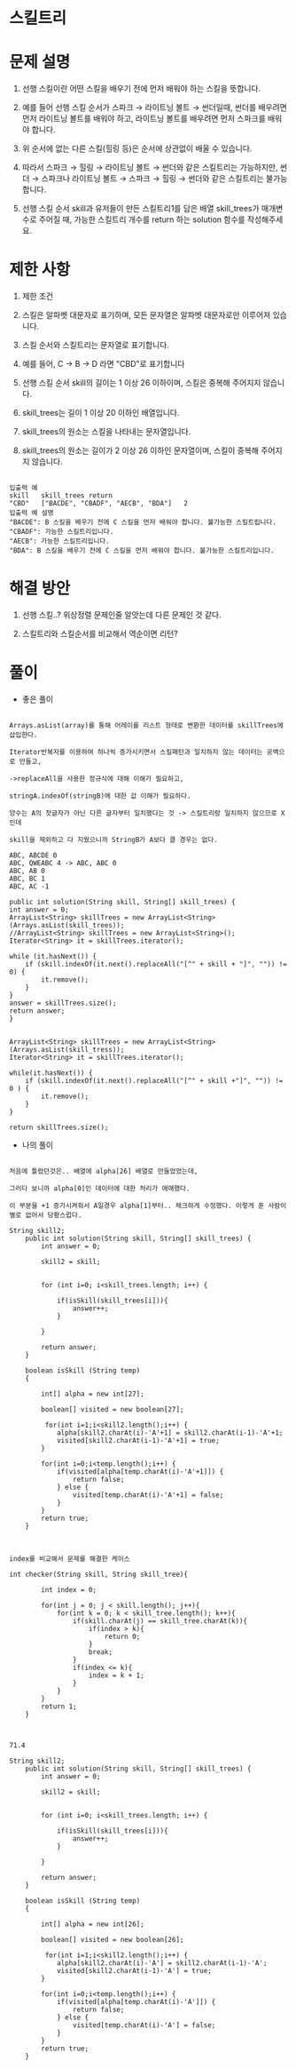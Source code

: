 # 스킬트리

# 문제 설명

1. 선행 스킬이란 어떤 스킬을 배우기 전에 먼저 배워야 하는 스킬을 뜻합니다.

2. 예를 들어 선행 스킬 순서가 스파크 → 라이트닝 볼트 → 썬더일때, 썬더를 배우려면 먼저 라이트닝 볼트를 배워야 하고, 라이트닝 볼트를 배우려면 먼저 스파크를 배워야 합니다.

3. 위 순서에 없는 다른 스킬(힐링 등)은 순서에 상관없이 배울 수 있습니다.

4. 따라서 스파크 → 힐링 → 라이트닝 볼트 → 썬더와 같은 스킬트리는 가능하지만, 썬더 → 스파크나 라이트닝 볼트 → 스파크 → 힐링 → 썬더와 같은 스킬트리는 불가능합니다.

5. 선행 스킬 순서 skill과 유저들이 만든 스킬트리1를 담은 배열 skill_trees가 매개변수로 주어질 때, 가능한 스킬트리 개수를 return 하는 solution 함수를 작성해주세요.

# 제한 사항

1. 제한 조건

2. 스킬은 알파벳 대문자로 표기하며, 모든 문자열은 알파벳 대문자로만 이루어져 있습니다.

3. 스킬 순서와 스킬트리는 문자열로 표기합니다.

4. 예를 들어, C → B → D 라면 "CBD"로 표기합니다

5. 선행 스킬 순서 skill의 길이는 1 이상 26 이하이며, 스킬은 중복해 주어지지 않습니다.

6. skill_trees는 길이 1 이상 20 이하인 배열입니다.

7. skill_trees의 원소는 스킬을 나타내는 문자열입니다.

8. skill_trees의 원소는 길이가 2 이상 26 이하인 문자열이며, 스킬이 중복해 주어지지 않습니다.

```

입출력 예
skill	skill_trees	return
"CBD"	["BACDE", "CBADF", "AECB", "BDA"]	2
입출력 예 설명
"BACDE": B 스킬을 배우기 전에 C 스킬을 먼저 배워야 합니다. 불가능한 스킬트립니다.
"CBADF": 가능한 스킬트리입니다.
"AECB": 가능한 스킬트리입니다.
"BDA": B 스킬을 배우기 전에 C 스킬을 먼저 배워야 합니다. 불가능한 스킬트리입니다.

```

# 해결 방안

1. 선행 스킬..? 위상정렬 문제인줄 알앗는데 다른 문제인 것 같다.

2. 스킬트리와 스킬순서를 비교해서 역순이면 리턴?

# 풀이

- 좋은 풀이

```

Arrays.asList(array)를 통해 어레이를 리스트 형태로 변환한 데이터를 skillTrees에 삽입한다.

Iterator반복자를 이용하여 하나씩 증가시키면서 스킬패턴과 일치하지 않는 데이터는 공백으로 만들고,

->replaceAll을 사용한 정규식에 대해 이해가 필요하고,

stringA.indexOf(stringB)에 대한 값 이해가 필요하다.

양수는 A의 첫글자가 아닌 다른 글자부터 일치했다는 것 -> 스킬트리랑 일치하지 않으므로 X인데

skill을 제외하고 다 지웠으니까 StringB가 A보다 클 경우는 없다. 

ABC, ABCDE 0
ABC, QWEABC 4 -> ABC, ABC 0
ABC, AB 0
ABC, BC 1
ABC, AC -1

public int solution(String skill, String[] skill_trees) {
int answer = 0;
ArrayList<String> skillTrees = new ArrayList<String>(Arrays.asList(skill_trees));
//ArrayList<String> skillTrees = new ArrayList<String>();
Iterator<String> it = skillTrees.iterator();

while (it.hasNext()) {
    if (skill.indexOf(it.next().replaceAll("[^" + skill + "]", "")) != 0) {
        it.remove();
    }
}
answer = skillTrees.size();
return answer;
}


ArrayList<String> skillTrees = new ArrayList<String>(Arrays.asList(skill_tress));
Iterator<String> it = skillTrees.iterator();

while(it.hasNext()) {
    if (skill.indexOf(it.next().replaceAll("[^" + skill +"]", "")) != 0 ) {
        it.remove();
    }
}

return skillTrees.size();

```

- 나의 풀이

```

처음에 틀렸던것은.. 배열에 alpha[26] 배열로 만들었었는데, 

그러다 보니까 alpha[0]인 데이터에 대한 처리가 애매했다. 

이 부분을 +1 증가시켜줘서 A일경우 alpha[1]부터.. 체크하게 수정했다. 이렇게 푼 사람이 별로 없어서 당황스럽다.

String skill2;
    public int solution(String skill, String[] skill_trees) {
        int answer = 0;
        
        skill2 = skill;
        
        
        for (int i=0; i<skill_trees.length; i++) {
            
            if(isSkill(skill_trees[i])){
                answer++;
            }
            
        }
        
        return answer;
    }
    
    boolean isSkill (String temp)
    {
        
        int[] alpha = new int[27];

        boolean[] visited = new boolean[27];
        
         for(int i=1;i<skill2.length();i++) {
            alpha[skill2.charAt(i)-'A'+1] = skill2.charAt(i-1)-'A'+1;
            visited[skill2.charAt(i-1)-'A'+1] = true;
        }

        for(int i=0;i<temp.length();i++) {
            if(visited[alpha[temp.charAt(i)-'A'+1]]) {
                return false;
            } else {
                visited[temp.charAt(i)-'A'+1] = false;
            }
        }
        return true;
    }


```

```

index를 비교해서 문제를 해결한 케이스 

int checker(String skill, String skill_tree){

        int index = 0;

        for(int j = 0; j < skill.length(); j++){
            for(int k = 0; k < skill_tree.length(); k++){
                if(skill.charAt(j) == skill_tree.charAt(k)){
                    if(index > k){
                        return 0;
                    }
                    break;
                }
                if(index <= k){
                    index = k + 1;
                }
            }
        }
        return 1;
    }


```

```

71.4

String skill2;
    public int solution(String skill, String[] skill_trees) {
        int answer = 0;
        
        skill2 = skill;
       
        
        for (int i=0; i<skill_trees.length; i++) {
            
            if(isSkill(skill_trees[i])){
                answer++;
            }
            
        }
        
        return answer;
    }
    
    boolean isSkill (String temp)
    {
        
        int[] alpha = new int[26];

        boolean[] visited = new boolean[26];
        
         for(int i=1;i<skill2.length();i++) {
            alpha[skill2.charAt(i)-'A'] = skill2.charAt(i-1)-'A';
            visited[skill2.charAt(i-1)-'A'] = true;
        }

        for(int i=0;i<temp.length();i++) {
            if(visited[alpha[temp.charAt(i)-'A']]) {
                return false;
            } else {
                visited[temp.charAt(i)-'A'] = false;
            }
        }
        return true;
    }

```